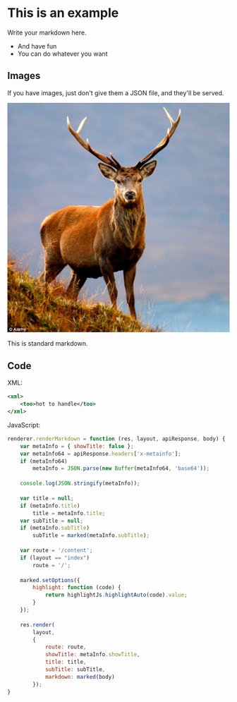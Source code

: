 # This is an example

Write your markdown here.

* And have fun
* You can do whatever you want

## Images

If you have images, just don't give them a JSON file, and they'll be served.

![This is an image](images/animal.jpg)

This is standard markdown.

## Code

XML:

```xml
<xml>
    <too>hot to handle</too>
</xml>
```

JavaScript:

```javascript
renderer.renderMarkdown = function (res, layout, apiResponse, body) {
    var metaInfo = { showTitle: false };
    var metaInfo64 = apiResponse.headers['x-metainfo'];
    if (metaInfo64)
        metaInfo = JSON.parse(new Buffer(metaInfo64, 'base64'));

    console.log(JSON.stringify(metaInfo));

    var title = null;
    if (metaInfo.title)
        title = metaInfo.title;
    var subTitle = null;
    if (metaInfo.subTitle)
        subTitle = marked(metaInfo.subTitle);

    var route = '/content';
    if (layout == "index")
        route = '/';
        
    marked.setOptions({
        highlight: function (code) {
            return highlightJs.highlightAuto(code).value;
        }
    });

    res.render(
        layout,
        {
            route: route,
            showTitle: metaInfo.showTitle,
            title: title,
            subTitle: subTitle,
            markdown: marked(body)
        });
}
```